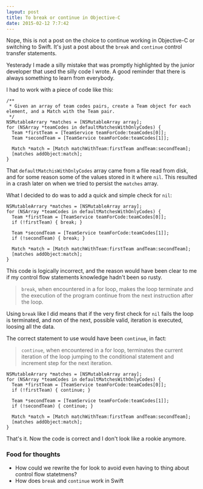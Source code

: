 ```yaml
---
layout: post
title: To break or continue in Objective-C
date: 2015-02-12 7:7:42
---
```


Nope, this is not a post on the choice to continue working in Objective-C or switching to Swift. It's just a post about the `break` and `continue` control transfer statements.

Yesterady I made a silly mistake that was promptly highlighted by the junior developer that used the silly code I wrote. A good reminder that there is always something to learn from everybody.

I had to work with a piece of code like this:

```objc
/**
 * Given an array of team codes pairs, create a Team object for each element, and a Match with the Team pair.
 */
NSMutableArrary *matches = [NSMutableArray array];
for (NSArray *teamCodes in defaultMatchesWithOnlyCodes) {
  Team *firstTeam = [TeamService teamForCode:teamCodes[0]];
  Team *secondTeam = [TeamService teamForCode:teamCodes[1]];

  Match *match = [Match matchWithTeam:firstTeam andTeam:secondTeam];
  [matches addObject:match];
}
```

That `defaultMatchisWithOnlyCodes` array came from a file read from disk, and for some reason some of the values stored in it where `nil`. This resulted in a crash later on when we tried to persist the `matches` array.

What I decided to do was to add a quick and simple check for `nil`:

```objc
NSMutableArrary *matches = [NSMutableArray array];
for (NSArray *teamCodes in defaultMatchesWithOnlyCodes) {
  Team *firstTeam = [TeamService teamForCode:teamCodes[0]];
  if (!firstTeam) { break; }

  Team *secondTeam = [TeamService teamForCode:teamCodes[1]];
  if (!secondTeam) { break; }

  Match *match = [Match matchWithTeam:firstTeam andTeam:secondTeam];
  [matches addObject:match];
}
```

This code is logically incorrect, and the reason would have been clear to me if my control flow statements knowledge hadn't been so rusty.

> `break`, when encountered in a for loop, makes the loop terminate and the execution of the program continue from the next instruction after the loop.

Using `break` like I did means that if the very first check for `nil` fails the loop is terminated, and non of the next, possible valid, iteration is executed, loosing all the data.

The correct statement to use would have been `continue`, in fact:

> `continue`, when encountered in a for loop, terminates the current iteration of the loop jumping to the conditional statement and increment step for the next iteration.

```objc
NSMutableArrary *matches = [NSMutableArray array];
for (NSArray *teamCodes in defaultMatchesWithOnlyCodes) {
  Team *firstTeam = [TeamService teamForCode:teamCodes[0]];
  if (!firstTeam) { continue; }

  Team *secondTeam = [TeamService teamForCode:teamCodes[1]];
  if (!secondTeam) { continue; }

  Match *match = [Match matchWithTeam:firstTeam andTeam:secondTeam];
  [matches addObject:match];
}
```

That's it. Now the code is correct and I don't look like a rookie anymore.

### Food for thoughts

* How could we rewrite the for look to avoid even having to thing about control flow statetmens?
* How does `break` and `continue` work in Swift
